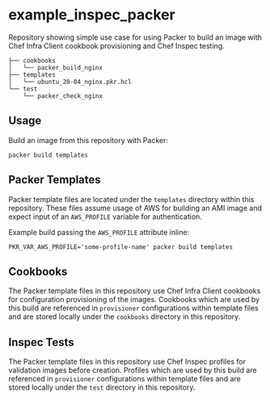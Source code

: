# example_inspec_packer

Repository showing simple use case for using Packer to build an image with Chef Infra Client cookbook provisioning and Chef Inspec testing.

```plain
├── cookbooks
│   └── packer_build_nginx
├── templates
│   └── ubuntu_20-04_nginx.pkr.hcl
└── test
    └── packer_check_nginx
```

## Usage

Build an image from this repository with Packer:

`packer build templates`

## Packer Templates

Packer template files are located under the `templates` directory within this repository.  These files assume usage of AWS for building an AMI image and expect input of an `AWS_PROFILE` variable for authentication.

Example build passing the `AWS_PROFILE` attribute inline:

`PKR_VAR_AWS_PROFILE='some-profile-name' packer build templates`

## Cookbooks

The Packer template files in this repository use Chef Infra Client cookbooks for configuration provisioning of the images.  Cookbooks which are used by this build are referenced in `provisioner` configurations within template files and are stored locally under the `cookbooks` directory in this repository.

## Inspec Tests

The Packer template files in this repository use Chef Inspec profiles for validation images before creation.  Profiles which are used by this build are referenced in `provisioner` configurations within template files and are stored locally under the `test` directory in this repository.
